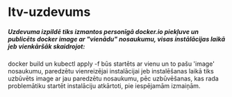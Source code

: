 # ltv-uzdevums
##### Uzdevuma izpildē tiks izmantos personīgā docker.io piekļuve un publicēts docker image ar "vienādu" nosaukumu, visas instālācijas laikā jeb vienkāršāk skaidrojot:
docker build un kubectl apply -f būs startēts ar vienu un to pašu 'image' nosaukumu, paredzētu vienreizējai instalācijai jeb instalēšanas laikā tiks uzbūvēts image ar jau paredzētu nosaukumu, pēc uzbūvēšanas, kas rada problemātiku startēt instalāciju atkārtoti, pie iespējamām izmaiņām.
